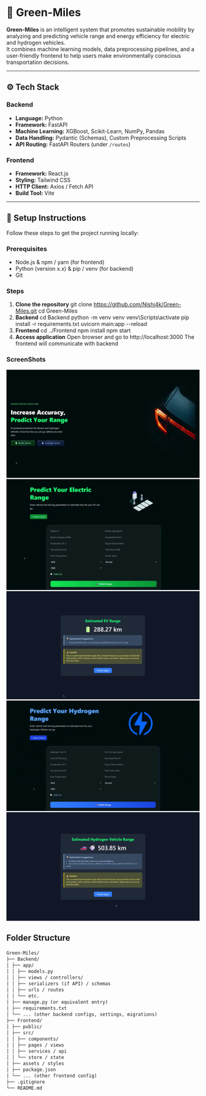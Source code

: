 # 🌱 Green-Miles

**Green-Miles** is an intelligent system that promotes sustainable mobility by analyzing and predicting vehicle range and energy efficiency for electric and hydrogen vehicles.  
It combines machine learning models, data preprocessing pipelines, and a user-friendly frontend to help users make environmentally conscious transportation decisions.

---

## ⚙️ Tech Stack

### **Backend**

- **Language:** Python
- **Framework:** FastAPI
- **Machine Learning:** XGBoost, Scikit-Learn, NumPy, Pandas
- **Data Handling:** Pydantic (Schemas), Custom Preprocessing Scripts
- **API Routing:** FastAPI Routers (under `/routes`)

### **Frontend**

- **Framework:** React.js
- **Styling:** Tailwind CSS
- **HTTP Client:** Axios / Fetch API
- **Build Tool:** Vite

---




## 🚀 Setup Instructions

Follow these steps to get the project running locally:

### Prerequisites

- Node.js & npm / yarn (for frontend)
- Python (version x.x) & pip / venv (for backend)
- Git

### Steps

1. **Clone the repository**
   git clone https://github.com/Nishi4k/Green-Miles.git
   cd Green-Miles
2. **Backend**
    cd Backend
    python -m venv venv
    venv\Scripts\activate
    pip install -r requirements.txt
    uvicorn main:app --reload
2. **Frontend**
    cd ../Frontend
    npm install
    npm start
4. **Access application**
    Open browser and go to http://localhost:3000
    The frontend will communicate with backend


### ScreenShots


![Homepage](assets/home.png)
![EV Page](assets/ev.png)
![EV Result Page](assets/evresult.png)
![HV Page](assets/hv.png)
![HV Result Page](assets/hvresult.png)





## Folder Structure

```
Green-Miles/
├── Backend/
│ ├── app/
│ │ ├── models.py
│ │ ├── views / controllers/
│ │ ├── serializers (if API) / schemas
│ │ ├── urls / routes
│ │ └── etc.
│ ├── manage.py (or equivalent entry)
│ ├── requirements.txt
│ └── ... (other backend configs, settings, migrations)
├── Frontend/
│ ├── public/
│ ├── src/
│ │ ├── components/
│ │ ├── pages / views
│ │ ├── services / api
│ │ └── store / state
│ ├── assets / styles
│ ├── package.json
│ └── ... (other frontend config)
├── .gitignore
└── README.md
```
